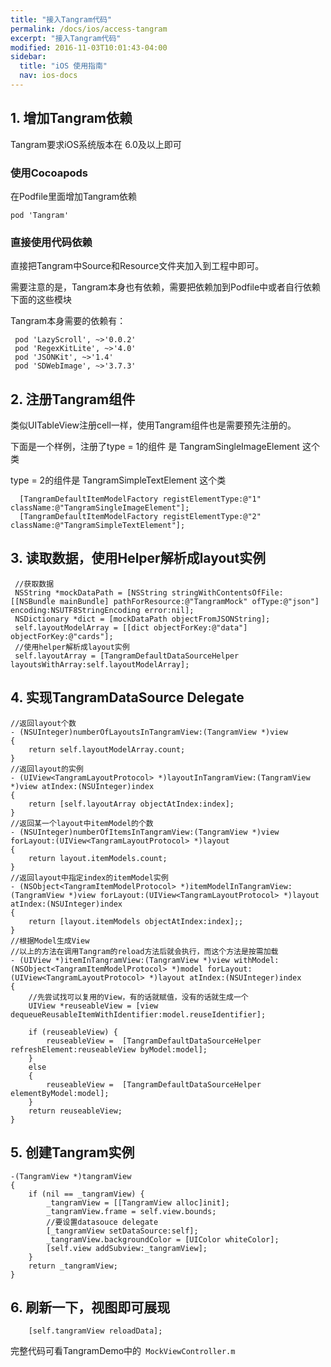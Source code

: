 ```yaml
---
title: "接入Tangram代码"
permalink: /docs/ios/access-tangram
excerpt: "接入Tangram代码"
modified: 2016-11-03T10:01:43-04:00
sidebar:
  title: "iOS 使用指南"
  nav: ios-docs
---
```



## 1. 增加Tangram依赖

Tangram要求iOS系统版本在 6.0及以上即可

### 使用Cocoapods

在Podfile里面增加Tangram依赖

````
pod 'Tangram'
````

### 直接使用代码依赖

直接把Tangram中Source和Resource文件夹加入到工程中即可。

需要注意的是，Tangram本身也有依赖，需要把依赖加到Podfile中或者自行依赖下面的这些模块

Tangram本身需要的依赖有：

```
 pod 'LazyScroll', ~>'0.0.2'
 pod 'RegexKitLite', ~>'4.0'
 pod 'JSONKit', ~>'1.4'
 pod 'SDWebImage', ~>'3.7.3'
```

## 2. 注册Tangram组件

类似UITableView注册cell一样，使用Tangram组件也是需要预先注册的。

下面是一个样例，注册了type = 1的组件 是 TangramSingleImageElement 这个类

type = 2的组件是 TangramSimpleTextElement 这个类

```objc
  [TangramDefaultItemModelFactory registElementType:@"1" className:@"TangramSingleImageElement"];
  [TangramDefaultItemModelFactory registElementType:@"2" className:@"TangramSimpleTextElement"];
```

## 3. 读取数据，使用Helper解析成layout实例

```objc
 //获取数据
 NSString *mockDataPath = [NSString stringWithContentsOfFile:[[NSBundle mainBundle] pathForResource:@"TangramMock" ofType:@"json"] encoding:NSUTF8StringEncoding error:nil];
 NSDictionary *dict = [mockDataPath objectFromJSONString];
 self.layoutModelArray = [[dict objectForKey:@"data"] objectForKey:@"cards"];
 //使用helper解析成layout实例
 self.layoutArray = [TangramDefaultDataSourceHelper layoutsWithArray:self.layoutModelArray];
```

## 4. 实现TangramDataSource Delegate

```objc
//返回layout个数
- (NSUInteger)numberOfLayoutsInTangramView:(TangramView *)view
{
    return self.layoutModelArray.count;
}
//返回layout的实例
- (UIView<TangramLayoutProtocol> *)layoutInTangramView:(TangramView *)view atIndex:(NSUInteger)index
{
    return [self.layoutArray objectAtIndex:index];
}
//返回某一个layout中itemModel的个数
- (NSUInteger)numberOfItemsInTangramView:(TangramView *)view forLayout:(UIView<TangramLayoutProtocol> *)layout
{
    return layout.itemModels.count;
}
//返回layout中指定index的itemModel实例
- (NSObject<TangramItemModelProtocol> *)itemModelInTangramView:(TangramView *)view forLayout:(UIView<TangramLayoutProtocol> *)layout atIndex:(NSUInteger)index
{
    return [layout.itemModels objectAtIndex:index];;
}
//根据Model生成View
//以上的方法在调用Tangram的reload方法后就会执行，而这个方法是按需加载
- (UIView *)itemInTangramView:(TangramView *)view withModel:(NSObject<TangramItemModelProtocol> *)model forLayout:(UIView<TangramLayoutProtocol> *)layout atIndex:(NSUInteger)index
{
    //先尝试找可以复用的View，有的话就赋值，没有的话就生成一个
    UIView *reuseableView = [view dequeueReusableItemWithIdentifier:model.reuseIdentifier];
    
    if (reuseableView) {
        reuseableView =  [TangramDefaultDataSourceHelper refreshElement:reuseableView byModel:model];
    }
    else
    {
        reuseableView =  [TangramDefaultDataSourceHelper elementByModel:model];
    }
    return reuseableView;
}
```

## 5. 创建Tangram实例

```objc
-(TangramView *)tangramView
{
    if (nil == _tangramView) {
        _tangramView = [[TangramView alloc]init];
        _tangramView.frame = self.view.bounds;
        //要设置datasouce delegate
        [_tangramView setDataSource:self];
        _tangramView.backgroundColor = [UIColor whiteColor];
        [self.view addSubview:_tangramView];
    }
    return _tangramView;
}
```

## 6. 刷新一下，视图即可展现

```objc
    [self.tangramView reloadData];
```

完整代码可看TangramDemo中的`` MockViewController.m``






